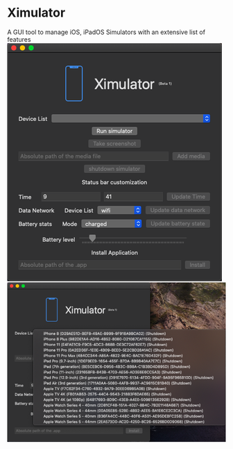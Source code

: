 # Ximulator
A GUI tool to manage iOS, iPadOS Simulators with an extensive list of features
![Homescreen](https://github.com/PraneetNeuro/Ximulator/blob/main/Screenshots/home.png?raw=true)
![Simulator list](https://github.com/PraneetNeuro/Ximulator/blob/main/Screenshots/home1.png?raw=true)
